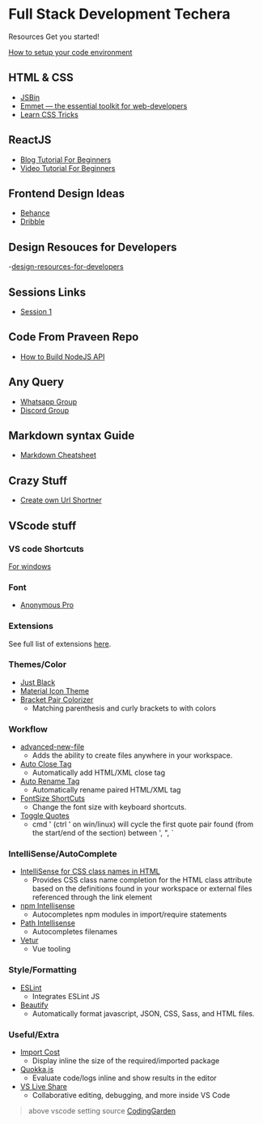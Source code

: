 # Full Stack Development Techera
Resources Get you started!

[How to setup your code environment](https://blog.praveen.science/my-personal-development-environment/)

## HTML & CSS
 - [JSBin](http://jsbin.com/)
 - [Emmet — the essential toolkit for web-developers](https://emmet.io/)
 - [Learn CSS Tricks](https://css-tricks.com/)
 
## ReactJS
- [Blog Tutorial For Beginners](https://www.taniarascia.com/getting-started-with-react/)
- [Video Tutorial For Beginners](https://www.youtube.com/watch?v=DLX62G4lc44&t=26s)

## Frontend Design Ideas
- [Behance](https://www.behance.net/)
- [Dribble](https://dribbble.com/)

## Design Resouces for Developers

-[design-resources-for-developers](https://github.com/bradtraversy/design-resources-for-developers/blob/master/readme.md)

## Sessions Links
- [Session 1](https://youtu.be/dO62LhJXD0Q)


## Code From Praveen Repo
- [How to Build NodeJS API](https://github.com/praveenscience/NodeJS-API)

## Any Query
 - [Whatsapp Group](https://bit.ly/techerawhatsapp3)
 - [Discord Group](https://bit.ly/techeradiscordserver)

## Markdown syntax Guide
- [Markdown Cheatsheet](https://guides.github.com/pdfs/markdown-cheatsheet-online.pdf)

## Crazy Stuff
- [Create own Url Shortner](https://www.youtube.com/watch?v=gq5yubc1u18)

## VScode stuff

### VS code Shortcuts

[For windows](https://code.visualstudio.com/shortcuts/keyboard-shortcuts-windows.pdf)

### Font

* [Anonymous Pro](https://www.marksimonson.com/fonts/view/anonymous-pro)

### Extensions

See full list of extensions [here](https://gist.github.com/w3cj/520eb023dd3531d1b654794f65aa434b).

### Themes/Color


* [Just Black](https://marketplace.visualstudio.com/items?itemName=nur.just-black)
* [Material Icon Theme](https://marketplace.visualstudio.com/items?itemName=PKief.material-icon-theme)
* [Bracket Pair Colorizer](https://marketplace.visualstudio.com/items?itemName=coenraads.bracket-pair-colorizer)
  * Matching parenthesis and curly brackets to with colors

### Workflow

* [advanced-new-file](https://marketplace.visualstudio.com/items?itemName=patbenatar.advanced-new-file)
  * Adds the ability to create files anywhere in your workspace.
* [Auto Close Tag](https://marketplace.visualstudio.com/items?itemName=formulahendry.auto-close-tag)
  * Automatically add HTML/XML close tag
* [Auto Rename Tag](https://marketplace.visualstudio.com/items?itemName=formulahendry.auto-rename-tag)
  * Automatically rename paired HTML/XML tag
* [FontSize ShortCuts](https://marketplace.visualstudio.com/items?itemName=fosshaas.fontsize-shortcuts)
  * Change the font size with keyboard shortcuts.
* [Toggle Quotes](https://marketplace.visualstudio.com/items?itemName=BriteSnow.vscode-toggle-quotes)
  * cmd ' (ctrl ' on win/linux) will cycle the first quote pair found (from the start/end of the section) between ', ", `

### IntelliSense/AutoComplete

* [IntelliSense for CSS class names in HTML](https://marketplace.visualstudio.com/items?itemName=Zignd.html-css-class-completion)
  * Provides CSS class name completion for the HTML class attribute based on the definitions found in your workspace or external files referenced through the link element
* [npm Intellisense](https://marketplace.visualstudio.com/items?itemName=christian-kohler.npm-intellisense)
  * Autocompletes npm modules in import/require statements
* [Path Intellisense](https://marketplace.visualstudio.com/items?itemName=christian-kohler.path-intellisense)
  * Autocompletes filenames
* [Vetur](https://marketplace.visualstudio.com/items?itemName=octref.vetur)
  * Vue tooling

### Style/Formatting

* [ESLint](https://marketplace.visualstudio.com/items?itemName=dbaeumer.vscode-eslint)
  * Integrates ESLint JS
* [Beautify](https://marketplace.visualstudio.com/items?itemName=hookyqr.beautify)
  * Automatically format javascript, JSON, CSS, Sass, and HTML files.

### Useful/Extra

* [Import Cost](https://marketplace.visualstudio.com/items?itemName=wix.vscode-import-cost)
  * Display inline the size of the required/imported package
* [Quokka.js](https://marketplace.visualstudio.com/items?itemName=WallabyJs.quokka-vscode)
  * Evaluate code/logs inline and show results in the editor
* [VS Live Share](https://marketplace.visualstudio.com/items?itemName=MS-vsliveshare.vsliveshare)
  * Collaborative editing, debugging, and more inside VS Code


> above vscode setting source [CodingGarden](https://github.com/CodingGarden/vscode-settings)
